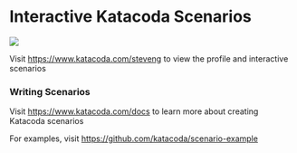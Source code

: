 # Interactive Katacoda Scenarios

[![](http://shields.katacoda.com/katacoda/steveng/count.svg)](https://www.katacoda.com/steveng "Get your profile on Katacoda.com")

Visit https://www.katacoda.com/steveng to view the profile and interactive scenarios

### Writing Scenarios
Visit https://www.katacoda.com/docs to learn more about creating Katacoda scenarios

For examples, visit https://github.com/katacoda/scenario-example

